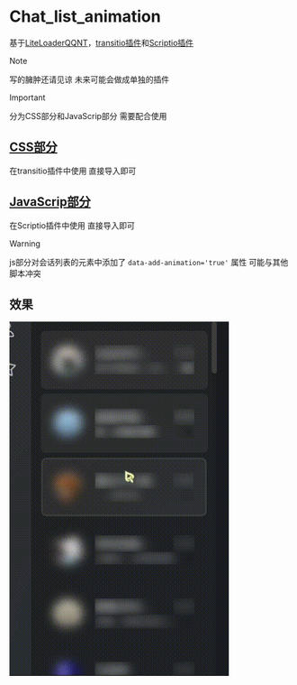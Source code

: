# Chat_list_animation
基于[LiteLoaderQQNT](https://github.com/LiteLoaderQQNT/LiteLoaderQQNT)，[transitio插件](https://github.com/PRO-2684/transitio)和[Scriptio插件](https://github.com/PRO-2684/Scriptio)
>[!NOTE]
>写的臃肿还请见谅
>未来可能会做成单独的插件


>[!IMPORTANT]
>分为CSS部分和JavaScrip部分
>需要配合使用

## [CSS部分](https://github.com/naahi-i/LiteLoaderQQNT--Transitio--Chat_list_animation/blob/main/Chat_list_animation.css)
在transitio插件中使用
直接导入即可

## [JavaScrip部分](https://github.com/naahi-i/LiteLoaderQQNT--Transitio--Chat_list_animation/blob/main/Chat_list_animation(JavaScrip).js)
在Scriptio插件中使用
直接导入即可
> [!WARNING]
> js部分对会话列表的元素中添加了 `data-add-animation='true'` 属性
> 可能与其他脚本冲突

## 效果
![show](gif/show.gif)
